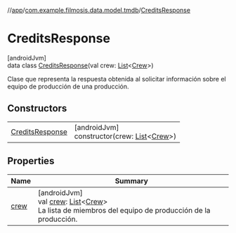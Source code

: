 //[app](../../../index.md)/[com.example.filmosis.data.model.tmdb](../index.md)/[CreditsResponse](index.md)

# CreditsResponse

[androidJvm]\
data class [CreditsResponse](index.md)(val crew: [List](https://kotlinlang.org/api/latest/jvm/stdlib/kotlin.collections/-list/index.html)&lt;[Crew](../-crew/index.md)&gt;)

Clase que representa la respuesta obtenida al solicitar información sobre el equipo de producción de una producción.

## Constructors

| | |
|---|---|
| [CreditsResponse](-credits-response.md) | [androidJvm]<br>constructor(crew: [List](https://kotlinlang.org/api/latest/jvm/stdlib/kotlin.collections/-list/index.html)&lt;[Crew](../-crew/index.md)&gt;) |

## Properties

| Name | Summary |
|---|---|
| [crew](crew.md) | [androidJvm]<br>val [crew](crew.md): [List](https://kotlinlang.org/api/latest/jvm/stdlib/kotlin.collections/-list/index.html)&lt;[Crew](../-crew/index.md)&gt;<br>La lista de miembros del equipo de producción de la producción. |
